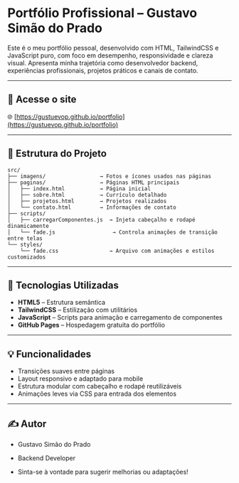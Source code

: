 # Portfólio Profissional – Gustavo Simão do Prado

Este é o meu portfólio pessoal, desenvolvido com HTML, TailwindCSS e JavaScript puro, com foco em desempenho, responsividade e clareza visual. Apresenta minha trajetória como desenvolvedor backend, experiências profissionais, projetos práticos e canais de contato.

---

## 🔗 Acesse o site

🌐 [https://gustuevop.github.io/portfolio](https://gustuevop.github.io/portfolio)

---

## 📁 Estrutura do Projeto

```
src/
├── imagens/                 → Fotos e ícones usados nas páginas
├── paginas/                 → Páginas HTML principais
│   ├── index.html           → Página inicial
│   ├── sobre.html           → Currículo detalhado
│   ├── projetos.html        → Projetos realizados
│   └── contato.html         → Informações de contato
├── scripts/
│   ├── carregarComponentes.js  → Injeta cabeçalho e rodapé dinamicamente
│   └── fade.js                  → Controla animações de transição entre telas
└── styles/
    └── fade.css                → Arquivo com animações e estilos customizados
```

---

## 🚀 Tecnologias Utilizadas

- **HTML5** – Estrutura semântica
- **TailwindCSS** – Estilização com utilitários
- **JavaScript** – Scripts para animação e carregamento de componentes
- **GitHub Pages** – Hospedagem gratuita do portfólio

---

## 💡 Funcionalidades

- Transições suaves entre páginas
- Layout responsivo e adaptado para mobile
- Estrutura modular com cabeçalho e rodapé reutilizáveis
- Animações leves via CSS para entrada dos elementos

---

## ✍️ Autor
- Gustavo Simão do Prado
- Backend Developer

- Sinta-se à vontade para sugerir melhorias ou adaptações!